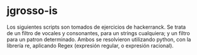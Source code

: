 # jgrosso-is
Los siguientes scripts son tomados de ejercicios de hackerranck.
Se trata de un filtro de vocales y consonantes, para un strings cualquiera; y un filtro para un patron determinado.
Ambos se resolvieron utilizando python, con la librería re, aplicando Regex (expresión regular, o expresión racional).

